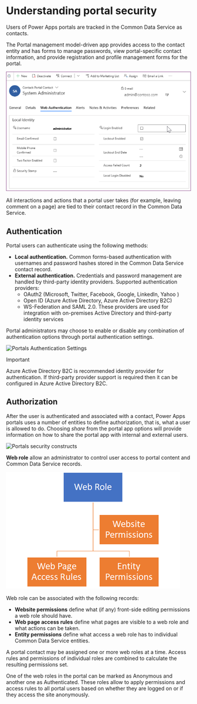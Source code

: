 # Understanding portal security

Users of Power Apps portals are tracked in the Common Data Service as contacts.

The Portal management model-driven app provides access to the contact entity and has forms to manage passwords, view portal-specific contact information, and provide registration and profile management forms for the portal.

![Contact web authentication form](../media/4-contact-web-authentication-form.png)

All interactions and actions that a portal user takes (for example, leaving comment on a page) are tied to their contact record in the Common Data Service.

## Authentication

Portal users can authenticate using the following methods:

* **Local authentication.** Common forms-based authentication with usernames and password hashes stored in the Common Data Service contact record.
* **External authentication.** Credentials and password management are handled by third-party identity providers. Supported authentication providers:
  * OAuth2 (Microsoft, Twitter, Facebook, Google, LinkedIn, Yahoo )
  * Open ID (Azure Active Directory, Azure Active Directory B2C)
  * WS-Federation and SAML 2.0. These providers are used for integration with on-premises Active Directory and third-party identity services

Portal administrators may choose to enable or disable any combination of authentication options through portal authentication settings.

![Portals Authentication Settings](../media/1-7.portalauthenticationsettings.png)

> [!IMPORTANT]
> Azure Active Directory B2C is recommended identity provider for authentication. If third-party provider support is required then it can be configured in Azure Active Directory B2C.

## Authorization

After the user is authenticated and associated with a contact, Power Apps portals uses a number of entities to define authorization, that is, what a user is allowed to do.  Choosing *share* from the portal app options will provide information on how to share the portal app with internal and external users.

![Portals security constructs](../media/1-7.portalsecurity.png)

**Web role** allow an administrator to control user access to portal content and Common Data Service records.

![Portals security constructs](../media/4-security-web-roles-permissions.png)

Web role can be associated with the following records:

* **Website permissions** define what (if any) front-side editing permissions a web role should have.
* **Web page access rules** define what pages are visible to a web role and what actions can be taken.
* **Entity permissions** define what access a web role has to individual Common Data Service entities.

A portal contact may be assigned one or more web roles at a time. Access rules and permissions of individual roles are combined to calculate the resulting permissions set.

One of the web roles in the portal can be marked as Anonymous and another one as Authenticated. These roles allow to apply permissions and access rules to all portal users based on whether they are logged on or if they access the site anonymously.